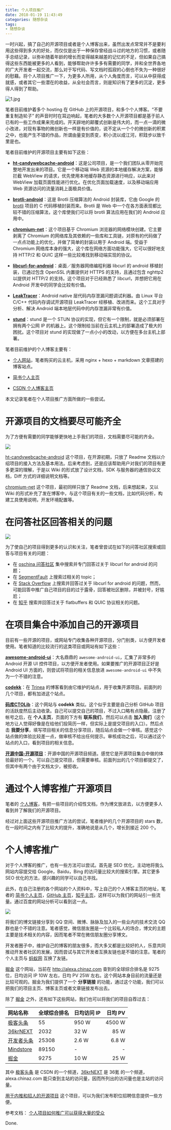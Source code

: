```yaml
---
title: 个人项目推广
date: 2018-01-19 11:43:49
categories: 随想杂谈
tags:
- 随想杂谈
---
```


一时兴起，搞了自己的开源项目或者是个人博客出来，虽然出发点常常并不是要利用这些得到多大的好处，而仅仅是出于一种保存曾经战斗过的地方的习惯，或者随手总结记录，以弥补随着年龄的增长而变得越来越差的记忆的不足，但如果自己搞得这些东西能被更多的人看到，能够帮助许许多多有需要的同学，并和全世界各地的广大开发者一起交流，那么对于写代码、写文档时孤寂的心倒也不失为一种很好的慰藉。将个人项目推广一下，为更多人所用，从个人角度而言，可以从中获得成就感，或者其它一些潜在的收益，从全社会而言，则是知识有了更多的沉淀，更多得人得到了帮助。
<!--more-->

![1.jpg](https://www.wolfcstech.com/images/1315506-15a25944cec8ed71.jpg)


笔者目前维护着多个 hosting 在 GitHub 上的开源项目，和多个个人博客。“不要重复制造轮子” 的声音时时在耳边响起，笔者的大多数个人开源项目都是基于前人已有的一些工作成果来完成的。开天辟地的颠覆式创新是伟大的，而一点一滴的微小改进，对现有事物的微创新也一样是有价值的，说不定从一个个的微创新的积累之中，也能产生不错的作品，所谓由量变到质变，积小流以成江河，积跬步以致千里是也。

笔者目前维护的开源项目主要有如下这些：

* **[ht-candywebcache-android](https://github.com/NEYouFan/ht-candywebcache-android)**：这是公司项目，是一个我们团队从零开始完整地开发出来的项目。它是一个移动端 Web 资源的本地缓存解决方案，能够拦截 WebView 的请求，优先使用本地缓存静态资源进行响应，以此来对 WebView 加载页面性能进行优化。在优化页面加载速度，以及移动端应用 Web 资源访问的流量消耗上面极具价值。

* **[brotli-android](https://github.com/NEYouFan/brotli-android)**：这是 Brotli 压缩算法的 Android 封装库，它由 Google 的 [brotli](https://github.com/google/brotli) 项目的 C 代码移植封装而来。Brotli 是 Web 中一个在各方面表现都比较不错的压缩算法，这个库使我们可以将 brotli 算法应用在我们的 Android 应用中。

* **[chromium-net](https://github.com/hanpfei/chromium-net)**：这个项目基于 Chromium 浏览器的网络模块创建。它主要剥离了 Chromium 的网络库及其依赖的一些库和工具链，对原有的代码做了一点点功能上的优化，并做了简单的封装以用于 Android 端。受益于 Chromium 网络库本身的强大，这个库在网络方面功能强大，它可以很好地支持 HTTP/2 和 QUIC 这样一些比较难找到移动端实现的协议。

* **[libcurl-for-android](https://github.com/hanpfei/libcurl-for-android)**：桌面／服务器网络编程利器 libcurl 的 android 移植封装，已通过包含 OpenSSL 内置提供对 HTTPS 的支持，且通过包含 nghttp2 以提供对 HTTP/2 的支持。这个项目对于已经熟悉了 libcurl，并想把它用在 Android 开发中的同学会比较有价值。

* **[LeakTracer](https://github.com/hanpfei/LeakTracer)**：Android native 层代码内存泄漏问题调试利器。由 Linux 平台 C/C++ 代码内存调试开源项目 LeakTracer 经移植、改进而来。这个工具对于分析、解决 Android 端本地层代码中的内存泄漏非常有价值。

* **[stund](https://github.com/hanpfei/stund)**：stund 是一个 STUN 协议的实现，但它有一个限制，就是必须部署在拥有两个公网 IP 的机器上。这个限制给当前在云主机上的部署造成了极大的困扰。这个项目对 stund 的实现做了一点小小的改动，以方便在多台主机上部署。

笔者目前维护的个人博客主要有：

 * [个人网站](https://www.wolfcstech.com/)，笔者购买的云主机，采用 nginx + hexo + markdown 文章搭建的博客站点。

 * [简书个人主页](https://www.jianshu.com/u/1109fa43aaf6)

 * [CSDN 个人博客主页](http://blog.csdn.net/tq08g2z)

本文记录笔者在个人项目推广方面所做的一些尝试。

# 开源项目的文档要尽可能齐全
为了方便有需要的同学能够更快地上手我们的项目，文档需要尽可能的齐全。

![](https://www.wolfcstech.com/images/1315506-cb07f7d769b83e0a.jpg)

[ht-candywebcache-android](https://github.com/NEYouFan/ht-candywebcache-android) 这个项目，在开源初期，只放了 Readme 文档以介绍项目的接入方法及基本用法。后来考虑到，还是应该帮助用户对我们的项目有更多更深的理解，于是以 Wiki 的形式放了设计文档，SDK 与服务器的通信协议文档，Diff 方式的详细说明文档等。

[chromium-net](https://github.com/hanpfei/chromium-net) 这个项目，最初同样只放了 Readme 文档，后来想起来，又以 Wiki 的形式补充了发在博客中，与这个项目有关的一些文档，比如代码分析，构建工具使用说明，开发环境配置等。

# 在问答社区回答相关的问题

![](https://www.wolfcstech.com/images/1315506-1f2a78658299259e.jpg)

为了使自己的项目得到更多的认识和关注，笔者曾尝试在如下的问答社区搜索或回答与项目有关的问题：
 * 在 [oschina 问答社区](https://www.oschina.net/question) 集中搜索并专门回答过关于 libcurl for android 的问题；
 * 在 [SegmentFault](https://segmentfault.com/) 上搜索过相关的 topic；
 * 在 [Stack Overflow](https://stackoverflow.com/) 上搜索并回答过关于 libcurl for android 的问题，然而，可能回答中推广自己项目的目的过于露骨，回答被社区删除，并被封号，好尴尬；
 * 在 [知乎](http://www.zhihu.com/) 搜索并回答过关于 flatbuffers 和 QUIC 协议相关的问题。

# 在项目集合中添加自己的开源项目

目前有一些开源的项目，或网站专门收集各种开源项目，分门别类，以方便开发者使用。笔者知道的比较流行的这类项目或网站有如下这些：

**[awesome-android-ui](https://github.com/wasabeef/awesome-android-ui)**：大名鼎鼎的 `awesome-android-ui`，汇集了非常多的 Android 开源 UI 控件项目，以方便开发者使用。如果要推广的开源项目正好是 Android UI 方面的，则尝试将项目的相关信息放进 `awesome-android-ui` 中不失为一个不错的注意。

**[codekk](http://p.codekk.com/)**：在 [Trinea](http://www.trinea.cn/dev-tools/development-tools/features-and-versions/) 的博客看到由它维护的站点，用于收集开源项目。前面列的几个项目，都有加进这个站点。

**[码库CTOLib](http://www.ctolib.com/)**：这个网站与 **codekk** 类似。这个似乎主要是自己分析 GitHub 项目的活跃度然后主动收录。自己可以提交自己的项目，不过入口略有点隐蔽。注册了帐号之后，在 **个人主页**，页面的下方有 **联系我们**，然后可以点击 **加入我们**（这个地方让人觉得好像是在给他们投简历一样，但实际上是提交项目的入口）。然后点击 **我要分享**，填写项目相关的信息分享项目，随后站点会做一个审核。感觉这个站点做的体验比较差一点，做审核不给出任何提示。审核成功之后，可以通过这个站点的入口，看到项目的相关信息。

**[开源中国-开源项目](https://www.oschina.net/project/zh)**：开源中国的开源项目频道。感觉它是开源项目集合中做的体验最好的一个。可以自己提交项目，但需要审核。前面列出的几个项目都提交了，但其中有两个由于文档太少，被拒收。

# 通过个人博客推广开源项目

笔者的 [个人博客](https://www.wolfcstech.com/)，有把一些项目的介绍性文档，作为博文放进去，以方便更多人看到并了解我们的开源项目。

经过对上面这些开源项目推广方法的尝试，笔者维护的几个开源项目的 stars 数，在一段时间之内有了比较大的提升，准确地说是从几个，增长到接近 200 个。

# 个人博客推广

对于个人博客的推广，也有一些方法可以尝试。首先是 SEO 优化，主动地将我么网站内容提交给 Google，Baidu，Bing 的访问量比较大的搜索引擎。其它更多 SEO 优化的方法，感兴趣的同学可以自己寻找。

此外，在自己注册的各个网站的个人资料中，写上自己的个人博客主页的地址，笔者的 [简书个人主页](https://www.jianshu.com/u/1109fa43aaf6)，[GitHub 主页](https://github.com/hanpfei)，[知乎主页](https://www.zhihu.com/people/han-peng-fei-49/activities)，这样可以为我们的网站引一些流量。通过百度的网站分析可以看到这一点。

![](https://www.wolfcstech.com/images/1315506-80eeaaf985c80052.png)

将我们的博文链接分享到 QQ 空间、微博、脉脉及加入的一些业内的技术交流 QQ 群也是个不错的注意。笔者感觉，微信朋友圈是一个比较私人的场合，博文的主题主要是技术相关的内容，因而笔者不常在微信朋友圈分享博文。

开发者圈子中，维护自己的博客的朋友很多，而大多又都是比较好的人，乐意共同推动开发者社区的发展，因而尝试与其它开发者互换友链也是不错的注意。笔者的个人主页与 [蚂蚁网](http://www.vants.org/) 互换了友链。

[掘金](https://juejin.im/timeline) 这个网站，当前在 http://alexa.chinaz.com 查到的全球综合排名是 9275 位，日均访问 IP 10W 左右，日均 PV 25W 左右。这个网站本身目前的流量还是比较可观的。掘金为我们提供了一个 **分享链接** 的功能，通过这个功能，我们可以把我们的项目主页、博客主页或者文章链接发布出去。

除了 [掘金](https://juejin.im/timeline) 之外，还有如下这些网站，我们也可以将我们的项目自荐过去：

| 网站名称    | 全球综合排名     | 日均访问 IP | 日均 PV |
|:--------|-------------|-------------|-------------:|
| [极客头条](http://geek.csdn.net/)  | 55 | 950 W | 4500 W |
| [36krNEXT](http://next.36kr.com/posts)  | 2032 | 32 W | 85 W |
| [开发者头条](http://toutiao.io/)  | 25308 | 2.6 W | 6.8 W |
| [Mindstore](http://mindstore.io/)  | 89150 | - | - |
| [掘金](https://juejin.im/timeline)  | 9275 | 10 W | 25 W |

其中 [极客头条](http://geek.csdn.net/) 是 CSDN 的一个频道，[36krNEXT](http://next.36kr.com/posts) 是 36氪 的一个频道，alexa.chinaz.com 能只查到主站的访问量，因而所列出的访问量也是主站的访问量。

[用于内推和招人的开源项目](http://b.codekk.com/detail/Trinea/%E7%94%A8%E4%BA%8E%E5%86%85%E6%8E%A8%E5%92%8C%E6%8B%9B%E4%BA%BA%E7%9A%84%E5%BC%80%E6%BA%90%E9%A1%B9%E7%9B%AE) 这个项目，可以为我们发布职位招聘信息提供一些方便。

参考文档：
[个人项目如何推广可以获得大量的受众](https://www.yunyingpai.com/market/147.html)

Done.
